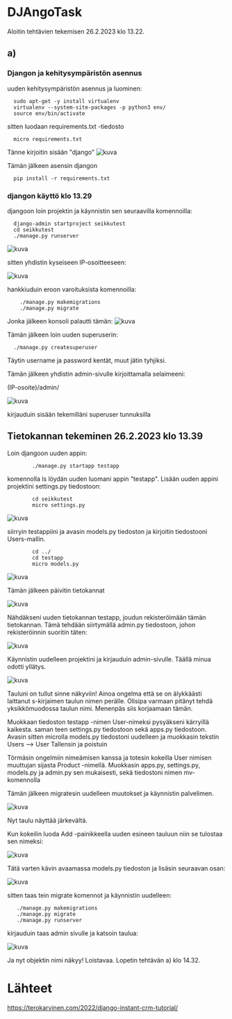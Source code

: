 # DJAngoTask

Aloitin tehtävien tekemisen 26.2.2023 klo 13.22.

## a)

### Djangon ja kehitysympäristön asennus

uuden kehitysympäristön asennus ja luominen:

      sudo apt-get -y install virtualenv
      virtualenv --system-site-packages -p python3 env/
      source env/bin/activate

sitten luodaan requirements.txt -tiedosto

      micro requirements.txt
      
Tänne kirjoitin sisään "django"
![kuva](https://user-images.githubusercontent.com/105205141/221407705-ebae41e5-4340-43b7-8969-a34c1f51ab5b.png)

Tämän jälkeen asensin djangon

      pip install -r requirements.txt
      
### djangon käyttö klo 13.29

djangoon loin projektin ja käynnistin sen seuraavilla komennoilla:

      django-admin startproject seikkutest
      cd seikkutest
      ./manage.py runserver
      
![kuva](https://user-images.githubusercontent.com/105205141/221407856-75f9df76-7849-44f5-92ff-d651c8d0e13d.png)

sitten yhdistin kyseiseen IP-osoitteeseen:

![kuva](https://user-images.githubusercontent.com/105205141/221407902-160ca985-d706-473e-9e75-1e91740ce2af.png)

hankkiuduin eroon varoituksista komennoilla: 

        ./manage.py makemigrations
        ./manage.py migrate
        
Jonka jälkeen konsoli palautti tämän: 
![kuva](https://user-images.githubusercontent.com/105205141/221408035-32ee4a6c-5d21-47fa-b9e2-9db0adad2ca7.png)

Tämän jälkeen loin uuden superuserin:

      ./manage.py createsuperuser
      
Täytin username ja password kentät, muut jätin tyhjiksi.

Tämän jälkeen yhdistin admin-sivulle kirjoittamalla selaimeeni:

(IP-osoite)/admin/

![kuva](https://user-images.githubusercontent.com/105205141/221408218-07666e43-2d78-4d30-9f4f-da7c6abe0dc2.png)

kirjauduin sisään tekemilläni superuser tunnuksilla

## Tietokannan tekeminen 26.2.2023 klo 13.39

Loin djangoon uuden appin:

            ./manage.py startapp testapp

komennolla ls löydän uuden luomani appin "testapp". Lisään uuden appini projektini settings.py tiedostoon:

            cd seikkutest
            micro settings.py
            
![kuva](https://user-images.githubusercontent.com/105205141/221408960-00cad4b5-989f-4b25-9eca-e085551ee166.png)

siirryin testappiini ja avasin models.py tiedoston ja kirjoitin tiedostooni Users-mallin.

            cd ../
            cd testapp
            micro models.py
            
 ![kuva](https://user-images.githubusercontent.com/105205141/221409147-2379fcaf-b733-448d-b37e-ea46bf1786a3.png)
 
 
Tämän jälkeen päivitin tietokannat

![kuva](https://user-images.githubusercontent.com/105205141/221409199-e821d365-5ab8-453d-91b0-4da983cca29b.png)

Nähdäkseni uuden tietokannan testapp, joudun rekisteröimään tämän tietokannan.
Tämä tehdään siirtymällä admin.py tiedostoon, johon rekisteröinnin suoritin täten:

![kuva](https://user-images.githubusercontent.com/105205141/221409516-a5b70298-d172-429e-a4e3-d7214d5833b4.png)

Käynnistin uudelleen projektini ja kirjauduin admin-sivulle. Täällä minua odotti yllätys.

![kuva](https://user-images.githubusercontent.com/105205141/221409599-349f6f61-ded3-48d2-ac07-4869f85a9fa1.png)

Tauluni on tullut sinne näkyviin! Ainoa ongelma että se on älykkäästi laittanut s-kirjaimen taulun nimen perälle. Olisipa varmaan pitänyt tehdä yksikkömuodossa taulun nimi. Menenpäs siis korjaamaan tämän.


Muokkaan tiedoston testapp -nimen User-nimeksi pysyäkseni kärryillä kaikesta. saman teen settings.py tiedostoon sekä apps.py tiedostoon. 
Avasin sitten microlla models.py tiedostoni uudelleen ja muokkasin tekstin Users --> User
Tallensin ja poistuin

Törmäsin ongelmiin nimeämisen kanssa ja totesin kokeilla User nimisen muuttujan sijasta Product -nimellä. 
Muokkasin apps.py, settings.py, models.py ja admin.py sen mukaisesti, sekä tiedostoni nimen mv-komennolla

Tämän jälkeen migratesin uudelleen muutokset ja käynnistin palvelimen.

![kuva](https://user-images.githubusercontent.com/105205141/221410400-4c6df094-6b87-465f-8654-6793f2bb6de3.png)

Nyt taulu näyttää järkevältä.

Kun kokeilin luoda Add -painikkeella uuden esineen tauluun niin se tulostaa sen nimeksi:

![kuva](https://user-images.githubusercontent.com/105205141/221410493-34d0b39d-902f-4f11-bd45-ac85405286ea.png)

Tätä varten kävin avaamassa models.py tiedoston ja lisäsin seuraavan osan: 

![kuva](https://user-images.githubusercontent.com/105205141/221410567-ef1cb6b4-8392-4592-b269-a4a921a5632a.png)

sitten taas tein migrate komennot ja käynnistin uudelleen:

       ./manage.py makemigrations
       ./manage.py migrate
       ./manage.py runserver
       
kirjauduin taas admin sivulle ja katsoin taulua:

![kuva](https://user-images.githubusercontent.com/105205141/221410644-c4693d6d-1045-4542-86b2-bb56a886f362.png)

Ja nyt objektin nimi näkyy! Loistavaa. 
Lopetin tehtävän a) klo 14.32.

# Lähteet 

https://terokarvinen.com/2022/django-instant-crm-tutorial/

